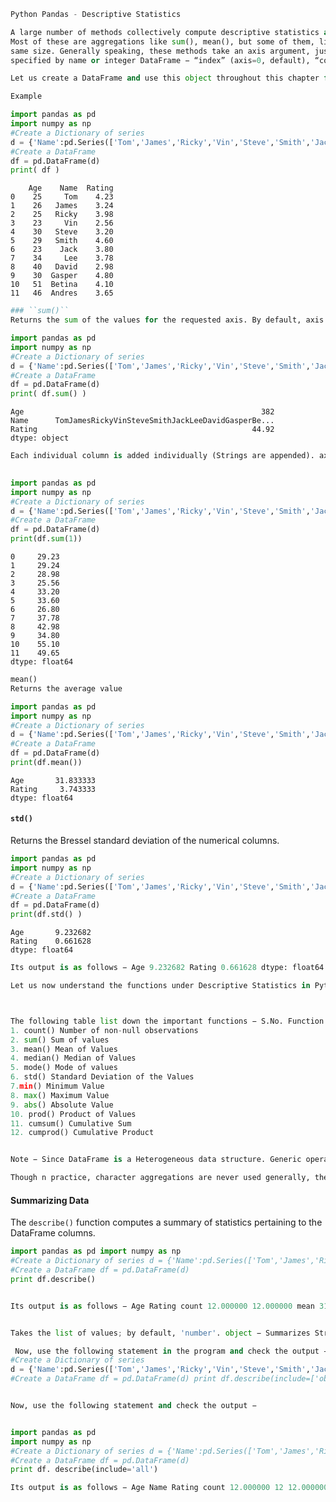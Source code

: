 

```python
Python Pandas - Descriptive Statistics

A large number of methods collectively compute descriptive statistics and other related operations on DataFrame. 
Most of these are aggregations like sum(), mean(), but some of them, like sumsum(), produce an object of the 
same size. Generally speaking, these methods take an axis argument, just like ndarray.{sum, std, ...}, but the axis can be 
specified by name or integer DataFrame − “index” (axis=0, default), “columns” (axis=1) 

Let us create a DataFrame and use this object throughout this chapter for all the operations. 
```


```python
Example 
```


```python
import pandas as pd 
import numpy as np
#Create a Dictionary of series 
d = {'Name':pd.Series(['Tom','James','Ricky','Vin','Steve','Smith','Jack', 'Lee','David','Gasper','Betina','Andres']), 'Age':pd.Series([25,26,25,23,30,29,23,34,40,30,51,46]), 'Rating':pd.Series([4.23,3.24,3.98,2.56,3.20,4.6,3.8,3.78,2.98,4.80,4.10,3.65])}
#Create a DataFrame 
df = pd.DataFrame(d) 
print( df )
```

        Age    Name  Rating
    0    25     Tom    4.23
    1    26   James    3.24
    2    25   Ricky    3.98
    3    23     Vin    2.56
    4    30   Steve    3.20
    5    29   Smith    4.60
    6    23    Jack    3.80
    7    34     Lee    3.78
    8    40   David    2.98
    9    30  Gasper    4.80
    10   51  Betina    4.10
    11   46  Andres    3.65



```python
### ``sum()`` 
Returns the sum of the values for the requested axis. By default, axis is index (axis=0). 
```


```python
import pandas as pd 
import numpy as np
#Create a Dictionary of series 
d = {'Name':pd.Series(['Tom','James','Ricky','Vin','Steve','Smith','Jack', 'Lee','David','Gasper','Betina','Andres']), 'Age':pd.Series([25,26,25,23,30,29,23,34,40,30,51,46]), 'Rating':pd.Series([4.23,3.24,3.98,2.56,3.20,4.6,3.8,3.78,2.98,4.80,4.10,3.65])}
#Create a DataFrame 
df = pd.DataFrame(d) 
print( df.sum() ) 
```

    Age                                                     382
    Name      TomJamesRickyVinSteveSmithJackLeeDavidGasperBe...
    Rating                                                44.92
    dtype: object



```python
Each individual column is added individually (Strings are appended). axis=1 This syntax will give the output as shown below. 
    

```


```python
import pandas as pd 
import numpy as np
#Create a Dictionary of series 
d = {'Name':pd.Series(['Tom','James','Ricky','Vin','Steve','Smith','Jack', 'Lee','David','Gasper','Betina','Andres']), 'Age':pd.Series([25,26,25,23,30,29,23,34,40,30,51,46]), 'Rating':pd.Series([4.23,3.24,3.98,2.56,3.20,4.6,3.8,3.78,2.98,4.80,4.10,3.65])}
#Create a DataFrame 
df = pd.DataFrame(d) 
print(df.sum(1)) 
```

    0     29.23
    1     29.24
    2     28.98
    3     25.56
    4     33.20
    5     33.60
    6     26.80
    7     37.78
    8     42.98
    9     34.80
    10    55.10
    11    49.65
    dtype: float64



```python
mean() 
Returns the average value
```


```python
import pandas as pd
import numpy as np
#Create a Dictionary of series 
d = {'Name':pd.Series(['Tom','James','Ricky','Vin','Steve','Smith','Jack', 'Lee','David','Gasper','Betina','Andres']), 'Age':pd.Series([25,26,25,23,30,29,23,34,40,30,51,46]), 'Rating':pd.Series([4.23,3.24,3.98,2.56,3.20,4.6,3.8,3.78,2.98,4.80,4.10,3.65])}
#Create a DataFrame 
df = pd.DataFrame(d) 
print(df.mean()) 
```

    Age       31.833333
    Rating     3.743333
    dtype: float64


#### ``std()`` 
Returns the Bressel standard deviation of the numerical columns. 



```python
import pandas as pd 
import numpy as np
#Create a Dictionary of series 
d = {'Name':pd.Series(['Tom','James','Ricky','Vin','Steve','Smith','Jack', 'Lee','David','Gasper','Betina','Andres']), 'Age':pd.Series([25,26,25,23,30,29,23,34,40,30,51,46]), 'Rating':pd.Series([4.23,3.24,3.98,2.56,3.20,4.6,3.8,3.78,2.98,4.80,4.10,3.65])}
#Create a DataFrame 
df = pd.DataFrame(d) 
print(df.std() )
```

    Age       9.232682
    Rating    0.661628
    dtype: float64



```python
Its output is as follows − Age 9.232682 Rating 0.661628 dtype: float64 Functions & Description 

Let us now understand the functions under Descriptive Statistics in Python Pandas. 

```


```python


The following table list down the important functions − S.No. Function Description 
1. count() Number of non-null observations 
2. sum() Sum of values 
3. mean() Mean of Values 
4. median() Median of Values 
5. mode() Mode of values 
6. std() Standard Deviation of the Values 
7.min() Minimum Value 
8. max() Maximum Value 
9. abs() Absolute Value 
10. prod() Product of Values 
11. cumsum() Cumulative Sum 
12. cumprod() Cumulative Product 


Note − Since DataFrame is a Heterogeneous data structure. Generic operations don’t work with all functions. Functions like sum(), cumsum() work with both numeric and character (or) string data elements without any error. 

Though n practice, character aggregations are never used generally, these functions do not throw any exception. Functions like abs(), cumprod() throw exception when the DataFrame contains character or string data because such operations cannot be performed. 


```

#### Summarizing Data 

The ``describe()`` function computes a summary of statistics pertaining to the DataFrame columns. 


```python
import pandas as pd import numpy as np
#Create a Dictionary of series d = {'Name':pd.Series(['Tom','James','Ricky','Vin','Steve','Smith','Jack', 'Lee','David','Gasper','Betina','Andres']), 'Age':pd.Series([25,26,25,23,30,29,23,34,40,30,51,46]), 'Rating':pd.Series([4.23,3.24,3.98,2.56,3.20,4.6,3.8,3.78,2.98,4.80,4.10,3.65])}
#Create a DataFrame df = pd.DataFrame(d) 
print df.describe() 
```


```python

Its output is as follows − Age Rating count 12.000000 12.000000 mean 31.833333 3.743333 std 9.232682 0.661628 min 23.000000 2.560000 25% 25.000000 3.230000 50% 29.500000 3.790000 75% 35.500000 4.132500 max 51.000000 4.800000 This function gives the mean, std and IQR values. And, function excludes the character columns and given summary about numeric columns. 'include' is the argument which is used to pass necessary information regarding what columns need to be considered for summarizing. 

```


```python

Takes the list of values; by default, 'number'. object − Summarizes String columns number − Summarizes Numeric columns all − Summarizes all columns together (Should not pass it as a list value)

 Now, use the following statement in the program and check the output − import pandas as pd import numpy as np
#Create a Dictionary of series 
d = {'Name':pd.Series(['Tom','James','Ricky','Vin','Steve','Smith','Jack', 'Lee','David','Gasper','Betina','Andres']), 'Age':pd.Series([25,26,25,23,30,29,23,34,40,30,51,46]), 'Rating':pd.Series([4.23,3.24,3.98,2.56,3.20,4.6,3.8,3.78,2.98,4.80,4.10,3.65])}
#Create a DataFrame df = pd.DataFrame(d) print df.describe(include=['object']) Its output is as follows − Name count 12 unique 12 top Ricky freq 1 



```


```python
Now, use the following statement and check the output − 
```


```python

import pandas as pd 
import numpy as np
#Create a Dictionary of series d = {'Name':pd.Series(['Tom','James','Ricky','Vin','Steve','Smith','Jack', 'Lee','David','Gasper','Betina','Andres']), 'Age':pd.Series([25,26,25,23,30,29,23,34,40,30,51,46]), 'Rating':pd.Series([4.23,3.24,3.98,2.56,3.20,4.6,3.8,3.78,2.98,4.80,4.10,3.65])}
#Create a DataFrame df = pd.DataFrame(d) 
print df. describe(include='all') 

Its output is as follows − Age Name Rating count 12.000000 12 12.000000 unique NaN 12 NaN top NaN Ricky NaN freq NaN 1 NaN mean 31.833333 NaN 3.743333 std 9.232682 NaN 0.661628 min 23.000000 NaN 2.560000 25% 25.000000 NaN 3.230000 50% 29.500000 NaN 3.790000 75% 35.500000 NaN 4.132500 max 51.000000 NaN 4.800000

```
